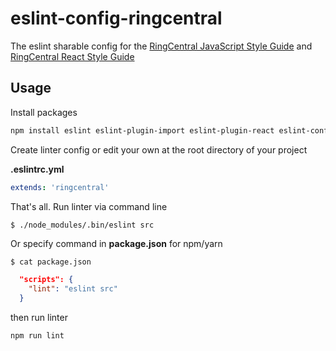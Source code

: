 # eslint-config-ringcentral

The eslint sharable config for the [RingCentral JavaScript Style Guide](https://github.com/ringcentral/ringcentral-javascript) and [RingCentral React Style Guide](https://github.com/ringcentral/ringcentral-javascript/tree/master/react-style-guide)

## Usage

Install packages

```bash
npm install eslint eslint-plugin-import eslint-plugin-react eslint-config-ringcentral eslint-plugin-sonarjs --save-dev
```

Create linter config or edit your own at the root directory of your project

**.eslintrc.yml**

```yaml
extends: 'ringcentral'
```

That's all. Run linter via command line

```bash
$ ./node_modules/.bin/eslint src
```

Or specify command in **package.json** for npm/yarn

```$ cat package.json```
```json
  "scripts": {
    "lint": "eslint src"
  }
```

then run linter
 
```bash
npm run lint
```
